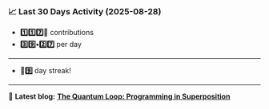 <!--START_STATS-->
### 📈 Last 30 Days Activity (2025-08-28)  
- **1️⃣1️⃣7️⃣🎱** contributions  
- **3️⃣9️⃣•2️⃣7️⃣** per day
---
- **🎱9️⃣** day streak!
---
📝 **Latest blog:** [**The Quantum Loop: Programming in Superposition**](https://andriak.com/blog/quantum-loop)
<!--END_STATS-->
